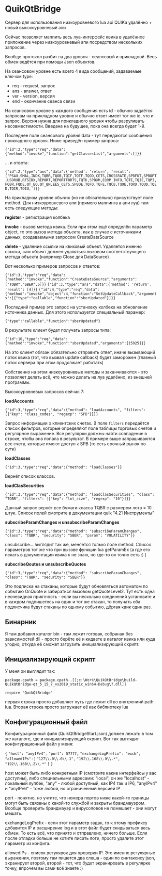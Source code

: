 # QuikQtBridge
Сервер для использования низкоуровневого lua api QUIKа удалённо + новый высокоуровневый апи

Сейчас позволяет маппить весь луа-интерфейс квика в удалённое приложение через низкоуровневый апи посредством
нескольких запросов.

Вообще протокол разбит на два уровня - сеансовый и прикладной. Весь обмен ведётся при помощи Json объектов.

На сеансовом уровне есть всего 4 вида сообщений, задаваемые ключом type:

- req - request, запрос
- ans - answer, ответ
- ver - version, версия
- end - окончание сеанса связи

На сеансовом уровне у каждого сообщения есть id - обычно задаётся запросам на прикладном уровне и обычно ответ имеет тот же id, что и запрос. Версия нужна для прикладного уровня чтобы разруливать несовместимости. Введена на будущее, пока она всегда
будет 1-й.

Последнее поле сеансового уровня data - тут передаются сообщения прикладного уровня.
Ниже приведён пример запроса:

`{"id":2,"type":"req","data":{"method":"invoke","function":"getClassesList","arguments":[]}}`

... и ответа:

`{"id":2,"type":"ans","data":{'method': 'return', 'result': ['PSAU,SMAL,INDX,TQBR,TQOB,TQIF,TQTF,TQOD,CETS,CROSSRATE,SPBFUT,SPBOPT,USDRUB,RTSIDX,REPORT,REPORTFORTS,TQTD,SPBXM,EQRP_INFO,TQTE,TQIE,TQPI,FQBR,FQDE,QT_EQ,QT_BN,EES_CETS,SPBDE,TQFD,TQFE,TQCB,TQOE,TQRD,TQUD,TQED,TQIR,TQIU,']}}`

На прикладном уровне обычно (но не обязательно) присутствует поле method. Для низкоуровневого апи (прямого маппинга а апи луа) там есть следующие методы:

**register** - регистрация колбека

**invoke** - вызов метода квика. Если при этом ещё определён параметр object, то это вызов метода объекта, как в случае с источниками данных, создаваемыми запросом CreateDataSource 

**delete** - удаление ссылки на квиковый объект. Удаляется именно ссылка, сам объект должен удаляться вызовом соответствующего метода объекта (например Close для DataSource)

Вот несколько примеров запросов и ответов:

`{"id":3,"type":"req","data":{"method":"invoke","function":"CreateDataSource","arguments":["TQBR","SBER",5]}}`
`{"id":3,"type":"ans","data":{'method': 'return', 'result': [4]}}`
`{"id":4,"type":"req","data":{"method":"invoke","object":4,"function":"SetUpdateCallback","arguments":[{"type":"callable","function":"sberUpdated"}]}}`

Последний пример это запрос на установку колбека на обновление источника данных. Для этого используется специальный парамер:

`{"type":"callable","function":"sberUpdated"}`

В результате клиент будет получать запросы типа:

`{"id":10,"type":"req","data":{"method":"invoke","function":"sberUpdated","arguments":[15925]}}`

На это клиент обязан обязательно отправить ответ, иначе вызывающий поток квика (тот, что вызвал update callback) будет заморожен (главный поток сервера при этом продолжает работать)

Собственно на этом низкоуровневые методы и заканчиваются - это позволяет делать всё, что можно делать на луа удалённо, из внешней программы.

Высокоуровневых запросов сейчас 7:

**loadAccounts**

`{"id":3,"type":"req","data":{"method": "loadAccounts", "filters": [{"key": "class_codes", "regexp": "SPB"}]}}`

Запрос информации о клиентских счетах. В поле `filters` передаётся список фильтров, которые определяют поле таблицы торговых счетов и регулярное выражение. Все регулярки должны найти совпадение в строке, чтобы она попала в результат. В примере выше запрашиваются все счета, которые имеют доступ к SPB (то есть срочный рынок по сути)

**loadClasses**

`{"id":3,"type":"req","data":{"method": "loadClasses"}}`

Вернёт список классов.

**loadClasSecurities**

`{"id":3,"type":"req","data":{"method": "loadClasSecurities", "class": "TQBR", "filters": [{"key": "lot_size", "regexp": "10"}]}}`

Данный запрос вернёт все бумаги класса TQBR с размером лота = 10 штук. Список полей смотрите в документации quik "4.21 Инструменты"

**subscribeParamChanges и unsubscribeParamChanges**

`{"id":3,"type":"req","data":{"method": "subscribeParamChanges", "class": "TQBR", "security": "SBER", "param": "VOLATILITY"}}`

unsubscribe... выглядит так же, меняется только поле method. Список параметров тот же что при вызове функции lua getParamEx (а где его искать в документации квика я не знаю, но где-то он точно есть :) )

**subscribeQoutes и unsubscribeQuotes**

`{"id":3,"type":"req","data":{"method": "subscribeParamChanges", "class": "TQBR", "security": "SBER"}}`

Это подписка на стаканы, которые будут обновляться автоматом по событию OnQuote и забираться вызовом getQuoteLevel2. Тут есть одна неочевидная приятность - если вы несколько соединений установите и в каждом подпишетесь на один и тот же стакан, то получать оба подписчика будут стаканы по одному событию, дёргая квик один раз.

## Бинарник

Я там добавил каталог bin - там лежит готовая, собраная без зависимостей dll - просто берёте её и кидаете в каталог квика или куда угодно, откуда её сможет загрузить инициализирующий скрипт.

## Инициализирующий скрипт

У меня он выглядит так:

`package.cpath = package.cpath..[[;c:\Work\QuikQtBridge\build-QuikQtBridge-qt_5_15_7_vs2019_static_win64-Debug\?.dll]]`

`require "QuikQtBridge"`

первая строка просто добавляет путь где лежит dll во внутрениий path lua. Вторая строка просто загружает её как библиотеку lua

## Конфигурационный файл

Конфигурационный файл (QuikQtBridgeStart.json) должен лежать в том же каталоге, где и инициализирующий скрипт. Вот так выглядит конфигурационный файл у меня:

`{`
	`"host": "anyIPv4",`
	`"port": 57777,`
	`"exchangeLogPrefix": "exch",`
   	`"allowedIPs":[`
   		`"127\\.0\\.0\\.1",`
    		`"192\\.168\\.0\\.*",
    		"192\\.168\\.2\\.*"`
   	`]`
`}`

host может быть либо конкретным IP (смотрите какие интерфейсы у вас доступны), либо специальными адресами: "local", он же "localhost" - локальный лупбэк, "any" - любой доступный, как IP4 так и IP6, "anyIPv4" и "anyIPv6" - тоже любой, но ограниченный версией IP

port - понятно, но учтите, что номера портов ниже какой-то границы могут быть связаны с какой-то службой и закрыты брандмауэром. Вообще проверить брандмауэр и вирусоловов не помешает - они могут мешать.

exchangeLogPrefix - если этот параметр задан, то к этому префиксу добавится IP и расширение log и в этот файл будет скидываться весь обмен. То есть всё, что принято и отправлено, ничего больше. Если после отладки больше не хотите писать логи, просто удалите этот параметр из конфига.

allowedIPs - список регулярок для проверки IP. Это именно регулярные выражения, поэтому там пишется два слеша - один по синтаксису json, экранирует второй, второй - тот, что будет экранировать в регулярке точку, впрочем вы сами всё знаете :)

